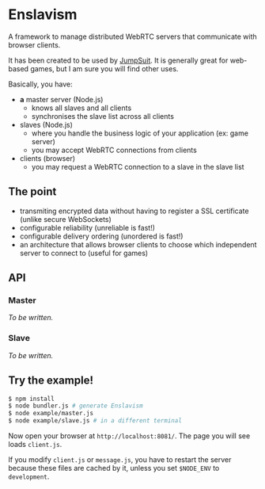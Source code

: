 # Enslavism

A framework to manage distributed WebRTC servers that communicate with browser clients.

It has been created to be used by [JumpSuit](https://github.com/KordonBleu/jumpsuit). It is generally great for web-based games, but I am sure you will find other uses.

Basically, you have:

* **a** master server (Node.js)
    * knows all slaves and all clients
    * synchronises the slave list across all clients
* slaves (Node.js)
    * where you handle the business logic of your application (ex: game server)
    * you may accept WebRTC connections from clients
* clients (browser)
    * you may request a WebRTC connection to a slave in the slave list


## The point

* transmiting encrypted data without having to register a SSL certificate (unlike secure WebSockets)
* configurable reliability (unreliable is fast!)
* configurable delivery ordering (unordered is fast!)
* an architecture that allows browser clients to choose which independent server to connect to (useful for games)

## API

### Master

*To be written.*

### Slave

*To be written.*


## Try the example!

```sh
$ npm install
$ node bundler.js # generate Enslavism
$ node example/master.js
$ node example/slave.js # in a different terminal
```

Now open your browser at `http://localhost:8081/`. The page you will see loads `client.js`.

If you modify `client.js` or `message.js`, you have to restart the server because these files are cached by it, unless you set `$NODE_ENV` to `development`.
